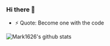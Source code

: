 ### Hi there 👋

- ⚡ Quote: Become one with the code

![Mark1626's github stats](https://github-readme-stats.vercel.app/api?username=mark1626&theme=radical&show_icons=true&hide_border=true "Mark's GitHub stats")
